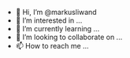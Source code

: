 - 👋 Hi, I’m @markusliwand
- 👀 I’m interested in ...
- 🌱 I’m currently learning ...
- 💞️ I’m looking to collaborate on ...
- 📫 How to reach me ...

<!---
markusliwand/markusliwand is a ✨ special ✨ repository because its `README.md` (this file) appears on your GitHub profile.
You can click the Preview link to take a look at your changes.
--->
